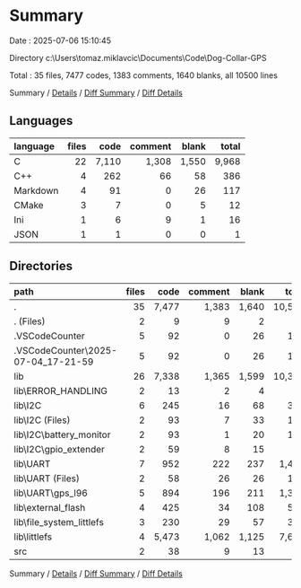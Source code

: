 # Summary

Date : 2025-07-06 15:10:45

Directory c:\\Users\\tomaz.miklavcic\\Documents\\Code\\Dog-Collar-GPS

Total : 35 files,  7477 codes, 1383 comments, 1640 blanks, all 10500 lines

Summary / [Details](details.md) / [Diff Summary](diff.md) / [Diff Details](diff-details.md)

## Languages
| language | files | code | comment | blank | total |
| :--- | ---: | ---: | ---: | ---: | ---: |
| C | 22 | 7,110 | 1,308 | 1,550 | 9,968 |
| C++ | 4 | 262 | 66 | 58 | 386 |
| Markdown | 4 | 91 | 0 | 26 | 117 |
| CMake | 3 | 7 | 0 | 5 | 12 |
| Ini | 1 | 6 | 9 | 1 | 16 |
| JSON | 1 | 1 | 0 | 0 | 1 |

## Directories
| path | files | code | comment | blank | total |
| :--- | ---: | ---: | ---: | ---: | ---: |
| . | 35 | 7,477 | 1,383 | 1,640 | 10,500 |
| . (Files) | 2 | 9 | 9 | 2 | 20 |
| .VSCodeCounter | 5 | 92 | 0 | 26 | 118 |
| .VSCodeCounter\\2025-07-04_17-21-59 | 5 | 92 | 0 | 26 | 118 |
| lib | 26 | 7,338 | 1,365 | 1,599 | 10,302 |
| lib\\ERROR_HANDLING | 2 | 13 | 2 | 4 | 19 |
| lib\\I2C | 6 | 245 | 16 | 68 | 329 |
| lib\\I2C (Files) | 2 | 93 | 7 | 33 | 133 |
| lib\\I2C\\battery_monitor | 2 | 93 | 1 | 20 | 114 |
| lib\\I2C\\gpio_extender | 2 | 59 | 8 | 15 | 82 |
| lib\\UART | 7 | 952 | 222 | 237 | 1,411 |
| lib\\UART (Files) | 2 | 58 | 26 | 26 | 110 |
| lib\\UART\\gps_l96 | 5 | 894 | 196 | 211 | 1,301 |
| lib\\external_flash | 4 | 425 | 34 | 108 | 567 |
| lib\\file_system_littlefs | 3 | 230 | 29 | 57 | 316 |
| lib\\littlefs | 4 | 5,473 | 1,062 | 1,125 | 7,660 |
| src | 2 | 38 | 9 | 13 | 60 |

Summary / [Details](details.md) / [Diff Summary](diff.md) / [Diff Details](diff-details.md)